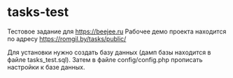 # tasks-test
Тестовое задание для https://beejee.ru
Рабочее демо проекта находится по адресу https://romgil.by/tasks/public/

Для установки нужно создать базу данных (дамп базы находится в файле tasks_test.sql).
Затем в файле config/config.php прописать настройки к базе данных.

